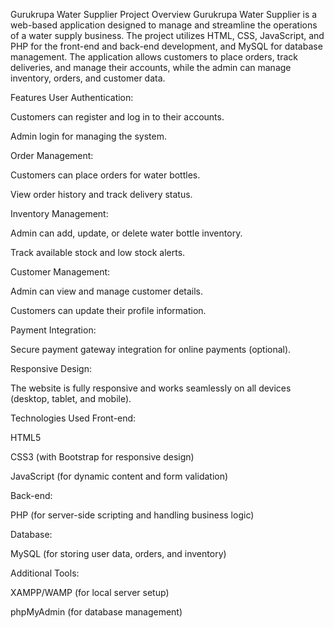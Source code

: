 Gurukrupa Water Supplier Project
Overview
Gurukrupa Water Supplier is a web-based application designed to manage and streamline the operations of a water supply business. The project utilizes HTML, CSS, JavaScript, and PHP for the front-end and back-end development, and MySQL for database management. The application allows customers to place orders, track deliveries, and manage their accounts, while the admin can manage inventory, orders, and customer data.

Features
User Authentication:

Customers can register and log in to their accounts.

Admin login for managing the system.

Order Management:

Customers can place orders for water bottles.

View order history and track delivery status.

Inventory Management:

Admin can add, update, or delete water bottle inventory.

Track available stock and low stock alerts.

Customer Management:

Admin can view and manage customer details.

Customers can update their profile information.

Payment Integration:

Secure payment gateway integration for online payments (optional).

Responsive Design:

The website is fully responsive and works seamlessly on all devices (desktop, tablet, and mobile).

Technologies Used
Front-end:

HTML5

CSS3 (with Bootstrap for responsive design)

JavaScript (for dynamic content and form validation)

Back-end:

PHP (for server-side scripting and handling business logic)

Database:

MySQL (for storing user data, orders, and inventory)

Additional Tools:

XAMPP/WAMP (for local server setup)

phpMyAdmin (for database management)
